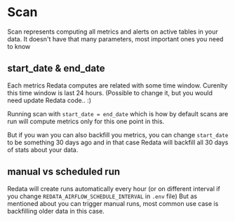# Scan

Scan represents computing all metrics and alerts on active tables in your data.
It doesn't have that many parameters, most important ones you need to know

## start_date & end_date

Each metrics Redata computes are related with some time window.
Curenlty this time window is last 24 hours. (Possible to change it, but you would need update Redata code.. :)

Running scan with `start_date = end_date` which is how by default scans are run will compute metrics only
for this one point in this.

But if you wan you can also backfill you metrics, you can change `start_date` to be something 30 days ago and in 
that case Redata will backfill all 30 days of stats about your data.

## manual vs scheduled run

Redata will create runs automatically every hour (or on different interval if you change `REDATA_AIRFLOW_SCHEDULE_INTERVAL` in `.env` file)
But as mentioned about you can trigger manual runs, most common use case is backfilling older data in this case.

